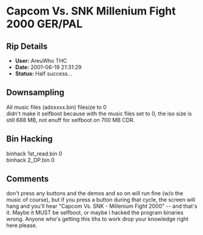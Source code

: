 # Capcom Vs. SNK Millenium Fight 2000 GER/PAL

## Rip Details

- **User:** AreuWho THC
- **Date:** 2001-06-19 21:31:29
- **Status:** Half success...

## Downsampling

All music files (adxxxxx.bin) filesize to 0<br />didn't make it selfboot because with the music files set to 0, the iso size is still 688 MB, not enuff for selfboot on 700 MB CDR.

## Bin Hacking

binhack 1st_read.bin 0<br />binhack 2_DP.bin 0<br />

## Comments

don't press any buttons and the demos and so on will run fine (w/o the music of course), but if you press a button during that cycle, the screen will hang and you'll hear "Capcom Vs. SNK - Millenium Fight 2000" -- and that's it. Maybe it MUST be selfboot, or maybe i hacked the program binaries wrong. Anyone who's getting this tihs to work drop your knowledge right here please.

